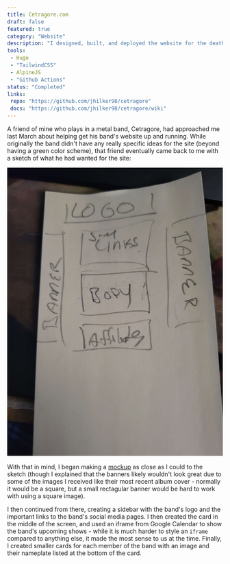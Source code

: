 ```yaml
---
title: Cetragore.com
draft: false
featured: true
category: "Website"
description: "I designed, built, and deployed the website for the death metal band Cetragore."
tools:
 - Hugo
 - "TailwindCSS"
 - AlpineJS
 - "Github Actions"
status: "Completed"
links:
 repo: "https://github.com/jhilker98/cetragore"
 docs: "https://github.com/jhilker98/cetragore/wiki"
---
```


A friend of mine who plays in a metal band, Cetragore, had approached me last March about helping get his band's website up and running. While originally the band didn't have any really specific ideas for the site (beyond having a green color scheme), that friend eventually came back to me with a sketch of what he had wanted for the site:

![The original sketch of the site.](../../assets/img/cetragore-sketch.jpeg)

With that in mind, I began making a [mockup](https://f57txy.csb.app/) as close as I could to the sketch (though I explained that the banners likely wouldn't look great due to some of the images I received like their most recent album cover - normally it would be a square, but a small rectagular banner would be hard to work with using a square image). 

I then continued from there, creating a sidebar with the band's logo and the important links to the band's social media pages. I then created the card in the middle of the screen, and used an iframe from Google Calendar to show the band's upcoming shows - while it is much harder to style an `iframe` compared to anything else, it made the most sense to us at the time.  Finally, I created smaller cards for each member of the band with an image and their nameplate listed at the bottom of the card.
